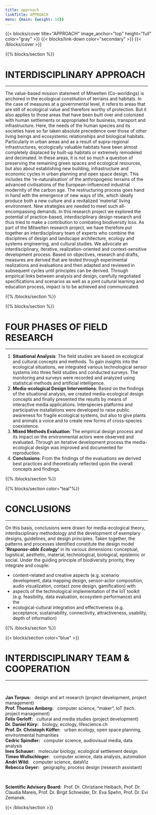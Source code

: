 ```yaml
---
title: approach
linkTitle: APPROACH 
menu: {main: {weight: 10}}
---
```


{{< blocks/cover title="APPROACH" image_anchor="top" height="full" color="gray" >}}
{{< blocks/link-down color="secondary" >}}
{{< /blocks/cover >}}


{{% blocks/section %}}
<div class="mx-auto" style="width: 90%">
  <h1 class="text-center">INTERDISCIPLINARY APPROACH</h1>

  ----
The value-based mission statement of Mitwelten (Co-worldings) is anchored in the ecological constitution of terrains and habitats. In the case of measures at a governmental level, it refers to areas that are still of ecological value and therefore worthy of protection. But it also applies to those areas that have been built over and colonized with human settlements or appropriated for business, transport and infrastructure. Here, the needs of the human species and its societies have so far taken absolute precedence over those of other living beings and ecosystemic relationships and biological habitats. Particularly in urban areas and as a result of supra-regional infrastructures, ecologically valuable habitats have been almost completely displaced by built-up habitats or extremely remodeled and decimated. In these areas, it is not so much a question of preserving the remaining green spaces and ecological resources, but also about establishing new building, infrastructure and economic cycles in urban planning and open space design. This includes the ‘re-naturalisation’ of the anthropogenic terrains of the advanced civilisations of the European-influenced industrial modernity of the carbon age. The restructuring process goes hand in hand with the emergence of new ways of life, which ideally produce both a new culture and a revitalized ‘material’ living environment.
New strategies are needed to meet such all-encompassing demands. In this research project we explored the potential of practice-based, interdisciplinary design research and thus tried to make a contribution to combating biodiversity loss. As part of the Mitwelten research project, we have therefore put together an interdisciplinary team of experts who combine the disciplines of design and landscape architecture, ecology and systems engineering, and cultural studies. We advocate an interdisciplinary, iterative, realization-oriented and context-sensitive development process. Based on objectives, research and drafts, measures are derived that are tested through experimental realizations and evaluations and then adapted and reviewed in subsequent cycles until principles can be derived. Through empirical links between analysis and design, carefully negotiated specifications and scenarios as well as a joint cultural learning and education process, impact is to be achieved and communicated.


</div>
{{% /blocks/section %}}


<!-- New Section -->

{{% blocks/section %}}
<div class="mx-auto" style="width: 90%">
  
<h1 class="text-center">FOUR PHASES OF FIELD RESEARCH</h1>
  
  ----
1. **Situational Analysis**: The field studies are based on ecological and cultural concepts and methods. To gain insights into the ecological situations, we integrated various technological sensor systems into three field studies and conducted surveys. The monitoring and surveys were recorded and analyzed using statistical methods and artificial intelligence.
2. **Media-ecological Design Interventions**: Based on the findings of the situational analysis, we created media-ecological design concepts and finally presented the results by means of interactive media applications. Interspecies platforms and participative installations were developed to raise public awareness for fragile ecological systems, but also to give plants and animals a voice and to create new forms of cross-species coexistence.
3. **Mixed Methods Evaluation**: The empirical design process and its impact on the environmental actors were observed and evaluated. Through an iterative development process the media-ecological design was improved and documented for reproduction.
4. **Conclusions**: From the findings of the evaluations we derived best practices and theoretically reflected upon the overall concepts and findings.

</div>
{{% /blocks/section %}}

{{% blocks/section color="teal"%}}
<div class="mx-auto" style="width: 90%">
  
<h1 class="text-center">CONCLUSIONS</h1>

----

On this basis, conclusions were drawn for media-ecological theory, interdisciplinary methodology and the development of exemplary designs, guidelines, and design principles. Taken together, the patterns and processes identified constitute the design model ***'Response-able Ecology'*** in its various dimensions: conceptual, logistical, aesthetic, material, technological, biological, epistemic or social. Under the guiding principle of biodiversity priority, they integrate and couple:
- content-related and creative aspects (e.g. scenario development, data mapping design, sensor-actor composition, audio visualization, contact zone design, gamification) with 
- aspects of the technological implementation of the IoT toolkit (e.g. feasibility, data evaluation, ecosystem performance) and the
- ecological-cultural integration and effectiveness (e.g. acceptance, sustainability, connectivity, attractiveness, usability, depth of information) 
</div>
{{% /blocks/section %}}



<!-- New Section -->

{{< blocks/section color="blue" >}}
<div class="mx-auto" style="width: 90%;">
    <h1 class="text-center">INTERDISCIPLINARY TEAM & COOPERATION</h1>
    <hr>
    <br>
    <p>
        <b>Jan Torpus:</b>&nbsp;&nbsp; design and art research (project development, project management)<br>
        <b>Prof. Thomas Amberg:</b>&nbsp;&nbsp; computer science, “maker”, IoT (tech. project management)<br>
        <b>Felix Gerloff:</b>&nbsp;&nbsp; cultural and media studies (project development)<br>
        <b>Dr. Daniel Küry:</b>&nbsp;&nbsp; biology, ecology, lifescience.ch<br>
        <b>Prof. Dr. Christoph Küffer:</b>&nbsp;&nbsp; urban ecology, open space planning, environmental humanities<br>
        <b>Cedric Spindler:</b>&nbsp;&nbsp; computer science, audiovisual media, data analysis<br>
        <b>Ines Schauer:</b>&nbsp;&nbsp; molecular biology, ecological settlement design<br>
        <b>Timeo Wullschleger:</b>&nbsp;&nbsp; computer science, data analysis, automation<br>
        <b>Andri Wild:</b>&nbsp;&nbsp; computer science, dataViz<br>
        <b>Rebecca Geyer:</b>&nbsp;&nbsp; geography, process design (research assistant)
    </p>
    <br>
    <p>
        <b>Scientific Advisory Board:</b>&nbsp;&nbsp;Prof. Dr. Christiane Heibach, Prof. Dr. Claudia Mareis, Prof. Dr. Birgit Schneider, Dr. Eva Spehn, Prof. Dr. Evi Zemanek.</p>
</div>
{{< /blocks/section >}}
